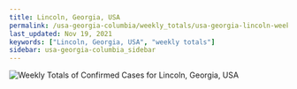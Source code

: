 ```yaml
---
title: Lincoln, Georgia, USA
permalink: /usa-georgia-columbia/weekly_totals/usa-georgia-lincoln-weekly_totals.html
last_updated: Nov 19, 2021
keywords: ["Lincoln, Georgia, USA", "weekly totals"]
sidebar: usa-georgia-columbia_sidebar
---
```


![Weekly Totals of Confirmed Cases for Lincoln, Georgia, USA](/covid_tracker/images/graphs/usa-georgia-lincoln-weekly_totals_graph.png)
